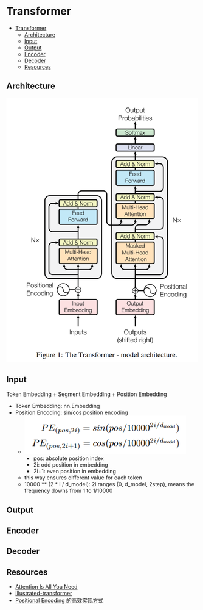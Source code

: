 # Transformer

- [Transformer](#transformer)
  - [Architecture](#architecture)
  - [Input](#input)
  - [Output](#output)
  - [Encoder](#encoder)
  - [Decoder](#decoder)
  - [Resources](#resources)


## Architecture

![Transformer Architecture.PNG](.images/Transformer%20Architecture.PNG)

## Input

Token Embedding + Segment Embedding + Position Embedding

- Token Embedding: nn.Embedding
- Position Encoding: sin/cos position encoding
  - ![sin_cos_formula.PNG](.images/sin_cos_formula.PNG)
    - pos: absolute position index
    - 2i: odd position in embedding
    - 2i+1: even position in embedding
  - this way ensures different value for each token
  - 10000 ** (2 * i / d_model): 2i ranges (0, d_model, 2step), means the frequency downs from 1 to 1/10000

## Output

## Encoder

## Decoder

## Resources

- [Attention Is All You Need](https://arxiv.org/abs/1706.03762)
- [illustrated-transformer](https://jalammar.github.io/illustrated-transformer/)
- [Positional Encoding 的高效实现方式](https://zhuanlan.zhihu.com/p/659897051)
